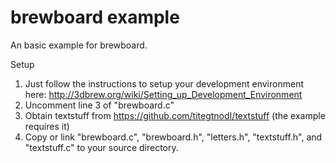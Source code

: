 # brewboard example

An basic example for brewboard.

Setup

1. Just follow the instructions to setup your development environment here: http://3dbrew.org/wiki/Setting_up_Development_Environment
2. Uncomment line 3 of "brewboard.c"
3. Obtain textstuff from https://github.com/titegtnodI/textstuff (the example requires it)
4. Copy or link "brewboard.c", "brewboard.h", "letters.h", "textstuff.h", and "textstuff.c" to your source directory.